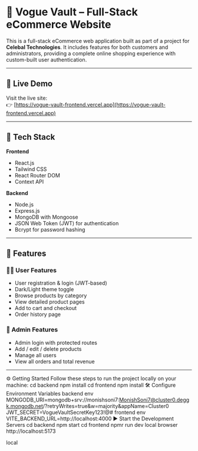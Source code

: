 # 🛒 Vogue Vault – Full-Stack eCommerce Website

This is a full-stack eCommerce web application built as part of a project for **Celebal Technologies**. It includes features for both customers and administrators, providing a complete online shopping experience with custom-built user authentication.

---

## 🔗 Live Demo

Visit the live site:  
👉 [https://vogue-vault-frontend.vercel.app](https://vogue-vault-frontend.vercel.app)

---

## 🚀 Tech Stack

**Frontend**  
- React.js  
- Tailwind CSS  
- React Router DOM  
- Context API

**Backend**  
- Node.js  
- Express.js  
- MongoDB with Mongoose  
- JSON Web Token (JWT) for authentication  
- Bcrypt for password hashing

---

## 🌟 Features

### 🧑‍💻 User Features
- User registration & login (JWT-based)
- Dark/Light theme toggle
- Browse products by category
- View detailed product pages
- Add to cart and checkout
- Order history page

### 🔐 Admin Features
- Admin login with protected routes
- Add / edit / delete products
- Manage all users
- View all orders and total revenue

---

⚙️ Getting Started
Follow these steps to run the project locally on your machine:
cd backend
npm install
cd frontend
npm install
🛠️ Configure Environment Variables
backend env
MONGODB_URI=mongodb+srv://monishsoni7:MonishSoni7@cluster0.deggk.mongodb.net/?retryWrites=true&w=majority&appName=Cluster0
JWT_SECRET=VogueVaultSecretKey123!@#
frontend env
VITE_BACKEND_URL=http://localhost:4000
▶️ Start the Development Servers
cd backend
npm start
cd frontend
npmr run dev
local browser 
http://localhost:5173

local
